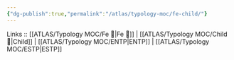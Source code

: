 ```yaml
---
{"dg-publish":true,"permalink":"/atlas/typology-moc/fe-child/"}
---
```


Links :: [[ATLAS/Typology MOC/Fe 💉\|Fe 💉]] | [[ATLAS/Typology MOC/Child 👼\|Child]] | [[ATLAS/Typology MOC/ENTP\|ENTP]] | [[ATLAS/Typology MOC/ESTP\|ESTP]]
